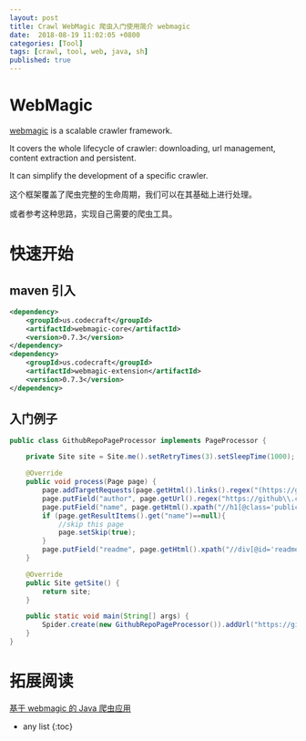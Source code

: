 ```yaml
---
layout: post
title: Crawl WebMagic 爬虫入门使用简介 webmagic
date:  2018-08-19 11:02:05 +0800
categories: [Tool]
tags: [crawl, tool, web, java, sh]
published: true
---
```


# WebMagic

[webmagic](https://github.com/code4craft/webmagic) is a scalable crawler framework. 

It covers the whole lifecycle of crawler: downloading, url management, content extraction and persistent. 

It can simplify the development of a specific crawler.

这个框架覆盖了爬虫完整的生命周期，我们可以在其基础上进行处理。

或者参考这种思路，实现自己需要的爬虫工具。


# 快速开始

## maven 引入

```xml
<dependency>
    <groupId>us.codecraft</groupId>
    <artifactId>webmagic-core</artifactId>
    <version>0.7.3</version>
</dependency>
<dependency>
    <groupId>us.codecraft</groupId>
    <artifactId>webmagic-extension</artifactId>
    <version>0.7.3</version>
</dependency>
```

## 入门例子

```java
public class GithubRepoPageProcessor implements PageProcessor {

    private Site site = Site.me().setRetryTimes(3).setSleepTime(1000);

    @Override
    public void process(Page page) {
        page.addTargetRequests(page.getHtml().links().regex("(https://github\\.com/\\w+/\\w+)").all());
        page.putField("author", page.getUrl().regex("https://github\\.com/(\\w+)/.*").toString());
        page.putField("name", page.getHtml().xpath("//h1[@class='public']/strong/a/text()").toString());
        if (page.getResultItems().get("name")==null){
            //skip this page
            page.setSkip(true);
        }
        page.putField("readme", page.getHtml().xpath("//div[@id='readme']/tidyText()"));
    }

    @Override
    public Site getSite() {
        return site;
    }

    public static void main(String[] args) {
        Spider.create(new GithubRepoPageProcessor()).addUrl("https://github.com/code4craft").thread(5).run();
    }
}
```

# 拓展阅读

[基于 webmagic 的 Java 爬虫应用](https://github.com/brianway/webporter)

* any list
{:toc}
